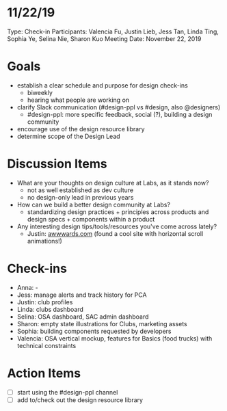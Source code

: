 # 11/22/19

Type: Check-in
Participants: Valencia Fu, Justin Lieb, Jess Tan, Linda Ting, Sophia Ye, Selina Nie, Sharon Kuo
Meeting Date: November 22, 2019

# Goals

- establish a clear schedule and purpose for design check-ins
    - biweekly
    - hearing what people are working on
- clarify Slack communication (#design-ppl vs #design, also @designers)
    - #design-ppl: more specific feedback, social (?), building a design community
- encourage use of the design resource library
- determine scope of the Design Lead

# Discussion Items

- What are your thoughts on design culture at Labs, as it stands now?
    - not as well established as dev culture
    - no design-only lead in previous years
- How can we build a better design community at Labs?
    - standardizing design practices + principles across products and design specs + components within a product
- Any interesting design tips/tools/resources you've come across lately?
    - Justin: [awwwards.com](http://awwwards.com) (found a cool site with horizontal scroll animations!)

# Check-ins

- Anna: -
- Jess: manage alerts and track history for PCA
- Justin: club profiles
- Linda: clubs dashboard
- Selina: OSA dashboard, SAC admin dashboard
- Sharon: empty state illustrations for Clubs, marketing assets
- Sophia: building components requested by developers
- Valencia: OSA vertical mockup, features for Basics (food trucks) with technical constraints

# Action Items

- [ ]  start using the #design-ppl channel
- [ ]  add to/check out the design resource library
